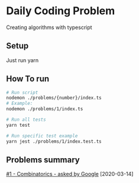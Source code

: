 # Daily Coding Problem

Creating algorithms with typescript

## Setup

Just run yarn

## How To run

```sh
# Run script
nodemon ./problems/{number}/index.ts
# Example:
nodemon ./problems/1/index.ts

# Run all tests
yarn test

# Run specific test example
yarn jest ./problems/1/index.test.ts
```

## Problems summary

[#1 - Combinatorics - asked by Google](./problems/1/README.md) [2020-03-14]
